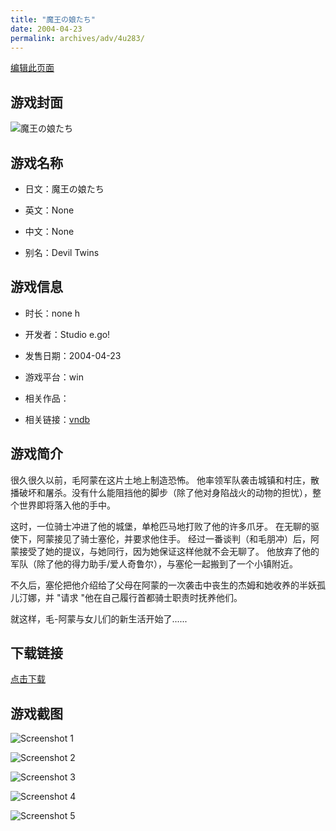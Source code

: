 ```yaml
---
title: "魔王の娘たち"
date: 2004-04-23
permalink: archives/adv/4u283/
---
```

[编辑此页面](https://github.com/ACG-3/ADV3-source/blob/main/source/_posts/%E9%AD%94%E7%8E%8B%E3%81%AE%E5%A8%98%E3%81%9F%E3%81%A1.md)

## 游戏封面

![魔王の娘たち](https://pan.timero.xyz/d/onedrive/img_lib_001/%E9%AD%94%E7%8E%8B%E3%81%AE%E5%A8%98%E3%81%9F%E3%81%A1_cover.avif)


## 游戏名称

- 日文：魔王の娘たち
- 英文：None
- 中文：None

- 别名：Devil Twins


## 游戏信息

- 时长：none h
- 开发者：Studio e.go!
- 发售日期：2004-04-23
- 游戏平台：win
- 相关作品：

- 相关链接：[vndb](https://vndb.org/v1137)


## 游戏简介

很久很久以前，毛阿蒙在这片土地上制造恐怖。
他率领军队袭击城镇和村庄，散播破坏和屠杀。没有什么能阻挡他的脚步（除了他对身陷战火的动物的担忧），整个世界即将落入他的手中。

这时，一位骑士冲进了他的城堡，单枪匹马地打败了他的许多爪牙。
在无聊的驱使下，阿蒙接见了骑士塞伦，并要求他住手。
经过一番谈判（和毛朋冲）后，阿蒙接受了她的提议，与她同行，因为她保证这样他就不会无聊了。
他放弃了他的军队（除了他的得力助手/爱人奇鲁尔），与塞伦一起搬到了一个小镇附近。

不久后，塞伦把他介绍给了父母在阿蒙的一次袭击中丧生的杰姆和她收养的半妖孤儿汀娜，并 "请求 "他在自己履行首都骑士职责时抚养他们。

就这样，毛-阿蒙与女儿们的新生活开始了......




## 下载链接

[点击下载](https://pan.timero.xyz/onedrive/adv_lib_001/%E9%AD%94%E7%8E%8B%E3%81%AE%E5%A8%98%E3%81%9F%E3%81%A1)


## 游戏截图


![Screenshot 1](https://pan.timero.xyz/d/onedrive/img_lib_001/%E9%AD%94%E7%8E%8B%E3%81%AE%E5%A8%98%E3%81%9F%E3%81%A1_Screenshot_1.avif)

![Screenshot 2](https://pan.timero.xyz/d/onedrive/img_lib_001/%E9%AD%94%E7%8E%8B%E3%81%AE%E5%A8%98%E3%81%9F%E3%81%A1_Screenshot_2.avif)

![Screenshot 3](https://pan.timero.xyz/d/onedrive/img_lib_001/%E9%AD%94%E7%8E%8B%E3%81%AE%E5%A8%98%E3%81%9F%E3%81%A1_Screenshot_3.avif)

![Screenshot 4](https://pan.timero.xyz/d/onedrive/img_lib_001/%E9%AD%94%E7%8E%8B%E3%81%AE%E5%A8%98%E3%81%9F%E3%81%A1_Screenshot_4.avif)

![Screenshot 5](https://pan.timero.xyz/d/onedrive/img_lib_001/%E9%AD%94%E7%8E%8B%E3%81%AE%E5%A8%98%E3%81%9F%E3%81%A1_Screenshot_5.avif)

